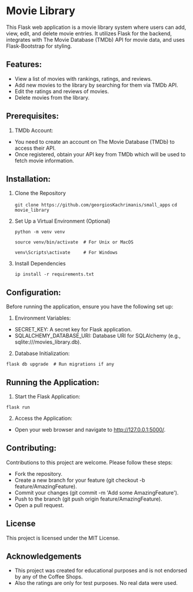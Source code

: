 # Movie Library
This Flask web application is a movie library system where users can add, view, edit, and delete movie entries. 
It utilizes Flask for the backend, integrates with The Movie Database (TMDb) API for movie data, and uses Flask-Bootstrap for styling.

## Features:
- View a list of movies with rankings, ratings, and reviews.
- Add new movies to the library by searching for them via TMDb API.
- Edit the ratings and reviews of movies.
- Delete movies from the library.

## Prerequisites:

1. TMDb Account:
- You need to create an account on The Movie Database (TMDb) to access their API.
- Once registered, obtain your API key from TMDb which will be used to fetch movie information.

## Installation:
1. Clone the Repository

    `git clone https://github.com/georgiosKachrimanis/small_apps`
    `cd movie_library`
2. Set Up a Virtual Environment (Optional)

    `python -m venv venv`

    `source venv/bin/activate  # For Unix or MacOS` 

    `venv\Scripts\activate     # For Windows`

3. Install Dependencies


    `ip install -r requirements.txt`

## Configuration:
Before running the application, ensure you have the following set up:

1. Environment Variables:

- SECRET_KEY: A secret key for Flask application.
- SQLALCHEMY_DATABASE_URI: Database URI for SQLAlchemy (e.g., sqlite:///movies_library.db).

2. Database Initialization:


`flask db upgrade  # Run migrations if any`

## Running the Application:
1. Start the Flask Application:

`flask run` 

2. Access the Application:

- Open your web browser and navigate to http://127.0.0.1:5000/.

## Contributing:
Contributions to this project are welcome. Please follow these steps:

- Fork the repository.
- Create a new branch for your feature (git checkout -b feature/AmazingFeature).
- Commit your changes (git commit -m 'Add some AmazingFeature').
- Push to the branch (git push origin feature/AmazingFeature).
- Open a pull request.

## License

This project is licensed under the MIT License.

## Acknowledgements

- This project was created for educational purposes and is not endorsed by any of the Coffee Shops. 
- Also the ratings are only for test purposes. No real data were used.